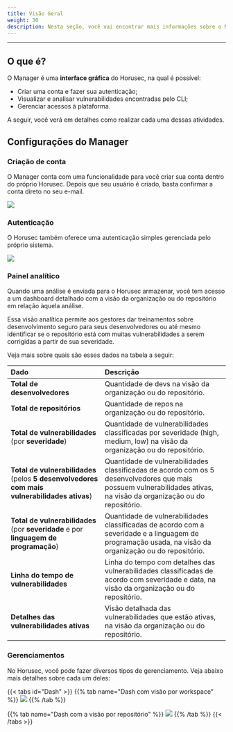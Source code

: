 ```yaml
---
title: Visão Geral
weight: 30
description: Nesta seção, você vai encontrar mais informações sobre o Manager do Horusec.
---
```


---

## O que é?

O Manager é uma **interface gráfica** do Horusec, na qual é possível:

* Criar uma conta e fazer sua autenticação; 
* Visualizar e analisar vulnerabilidades encontradas pelo CLI;
* Gerenciar acessos à plataforma. 

A seguir, você verá em detalhes como realizar cada uma dessas atividades.

## Configurações do Manager


### Criação de conta

O Manager conta com uma funcionalidade para você criar sua conta dentro do próprio Horusec. Depois que seu usuário é criado, basta confirmar a conta direto no seu e-mail. 

![](/docs/ptbr/web/services/manager/introduction/1-create-account.gif)

### Autenticação

O Horusec também oferece uma autenticação simples gerenciada pelo próprio sistema.

![](/docs/ptbr/web/services/manager/introduction/2-login-empty.png)

### Painel analítico

Quando uma análise é enviada para o Horusec armazenar, você tem acesso a um dashboard detalhado com a visão da organização ou do repositório em relação àquela análise. 

Essa visão analítica permite aos gestores dar treinamentos sobre desenvolvimento seguro para seus desenvolvedores ou até mesmo identificar se o repositório está com muitas vulnerabilidades a serem corrigidas a partir de sua severidade.

Veja mais sobre quais são esses dados na tabela a seguir:

| Dado | Descrição |
| :--- | :--- |
| **Total de desenvolvedores** | Quantidade de devs na visão da organização ou do repositório. |
| **Total de repositórios** | Quantidade de repos na organização ou do repositório. |
| **Total de vulnerabilidades**  \(por **severidade**\) | Quantidade de vulnerabilidades classificadas por severidade \(high, medium, low\) na visão da organização ou do repositório. |
| **Total de vulnerabilidades**  \(pelos **5 desenvolvedores com mais vulnerabilidades ativas**\) | Quantidade de vulnerabilidades classificadas de acordo com os 5 desenvolvedores que mais possuem vulnerabilidades ativas, na visão da organização ou do repositório. |
| **Total de vulnerabilidades** \(por **severidade** e por **linguagem de programação**\) | Quantidade de vulnerabilidades classificadas de acordo com a severidade e a linguagem de programação usada, na visão da organização ou do repositório. |
| **Linha do tempo de vulnerabilidades** | Linha do tempo com detalhes das vulnerabilidades classificadas de acordo com severidade e data, na visão da organização ou do repositório. |
| **Detalhes das vulnerabilidades ativas**  | Visão detalhada das vulnerabilidades que estão ativas, na visão da organização ou do repositório.  |

### Gerenciamentos

No Horusec, você pode fazer diversos tipos de gerenciamento. Veja abaixo mais detalhes sobre cada um deles:

{{< tabs id="Dash" >}}
{{% tab name="Dash com visão por workspace" %}}
![](/docs/ptbr/web/services/manager/introduction/3-dashboard-organization.gif)
{{% /tab %}}

{{% tab name="Dash com a visão por repositório" %}}
![](/docs/ptbr/web/services/manager/introduction/4-dashboard-repository.gif)
{{% /tab %}}
{{< /tabs >}}